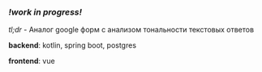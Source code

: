 ### ***!work in progress!***
*tl;dr* - Аналог google форм с анализом тональности текстовых ответов

**backend**: kotlin, spring boot, postgres

**frontend**: vue

